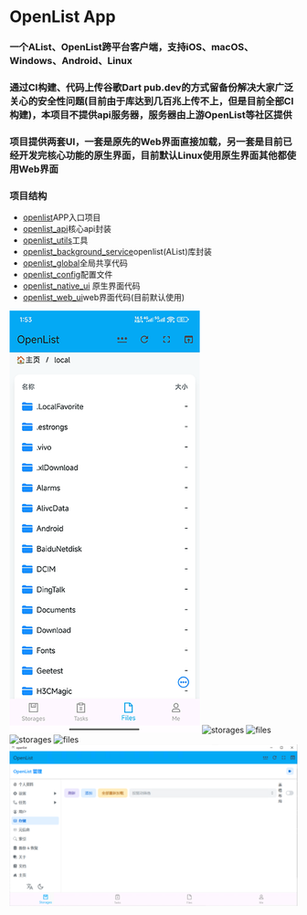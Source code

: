 # OpenList App
### 一个AList、OpenList跨平台客户端，支持iOS、macOS、Windows、Android、Linux

### 通过CI构建、代码上传谷歌Dart pub.dev的方式留备份解决大家广泛关心的安全性问题(目前由于库达到几百兆上传不上，但是目前全部CI构建)，本项目不提供api服务器，服务器由上游OpenList等社区提供
### 项目提供两套UI，一套是原先的Web界面直接加载，另一套是目前已经开发完核心功能的原生界面，目前默认Linux使用原生界面其他都使用Web界面
### 项目结构
* [openlist](/lib/main.dart)APP入口项目
* [openlist_api](/openlist_api)核心api封装
* [openlist_utils](/openlist_utils)工具
* [openlist_background_service](/openlist_background_service)openlist(AList)库封装
* [openlist_global](/openlist_global)全局共享代码
* [openlist_config](/openlist_config)配置文件
* [openlist_native_ui](/openlist_native_ui) 原生界面代码
* [openlist_web_ui](/openlist_web_ui)web界面代码(目前默认使用)

![files](assets/images/android/files.png) ![storages](assets/images/macos/storages.png) ![files](assets/images/macos/files.png) ![storages](assets/images/ios/storages.png) ![files](assets/images/ios/files.png) ![storages](assets/images/windows/storages.png)
